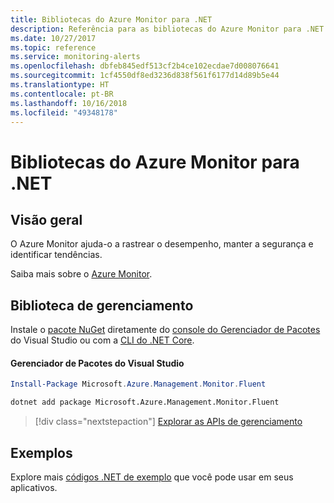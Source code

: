 ```yaml
---
title: Bibliotecas do Azure Monitor para .NET
description: Referência para as bibliotecas do Azure Monitor para .NET
ms.date: 10/27/2017
ms.topic: reference
ms.service: monitoring-alerts
ms.openlocfilehash: dbfeb845edf513cf2b4ce102ecdae7d008076641
ms.sourcegitcommit: 1cf4550df8ed3236d838f561f6177d14d89b5e44
ms.translationtype: HT
ms.contentlocale: pt-BR
ms.lasthandoff: 10/16/2018
ms.locfileid: "49348178"
---
```

# <a name="azure-monitor-libraries-for-net"></a>Bibliotecas do Azure Monitor para .NET

## <a name="overview"></a>Visão geral

O Azure Monitor ajuda-o a rastrear o desempenho, manter a segurança e identificar tendências.

Saiba mais sobre o [Azure Monitor](/azure/monitoring-and-diagnostics/).   

## <a name="management-library"></a>Biblioteca de gerenciamento

Instale o [pacote NuGet](https://www.nuget.org/packages/Microsoft.Azure.Management.Monitor.Fluent) diretamente do [console do Gerenciador de Pacotes][PackageManager] do Visual Studio ou com a [CLI do .NET Core][DotNetCLI].

#### <a name="visual-studio-package-manager"></a>Gerenciador de Pacotes do Visual Studio

```powershell
Install-Package Microsoft.Azure.Management.Monitor.Fluent
```

```bash
dotnet add package Microsoft.Azure.Management.Monitor.Fluent
```

> [!div class="nextstepaction"]
> [Explorar as APIs de gerenciamento](/dotnet/api/overview/azure/monitor/management)

## <a name="samples"></a>Exemplos

Explore mais [códigos .NET de exemplo](https://azure.microsoft.com/resources/samples/?platform=dotnet) que você pode usar em seus aplicativos.

[PackageManager]: https://docs.microsoft.com/nuget/tools/package-manager-console
[DotNetCLI]: https://docs.microsoft.com/dotnet/core/tools/dotnet-add-package